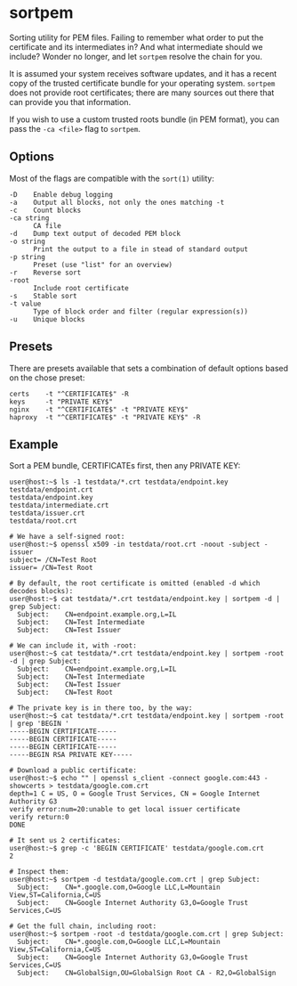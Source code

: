 # sortpem

Sorting utility for PEM files. Failing to remember what order to put the
certificate and its intermediates in? And what intermediate should we include?
Wonder no longer, and let `sortpem` resolve the chain for you.

It is assumed your system receives software updates, and it has a recent copy
of the trusted certificate bundle for your operating system. `sortpem` does
not provide root certificates; there are many sources out there that can
provide you that information. 

If you wish to use a custom trusted roots bundle (in PEM format), you can pass
the `-ca <file>` flag to `sortpem`.

## Options

Most of the flags are compatible with the `sort(1)` utility:

```
-D    Enable debug logging
-a    Output all blocks, not only the ones matching -t
-c    Count blocks
-ca string
      CA file
-d    Dump text output of decoded PEM block
-o string
      Print the output to a file in stead of standard output
-p string
      Preset (use "list" for an overview)
-r    Reverse sort
-root
      Include root certificate
-s    Stable sort
-t value
      Type of block order and filter (regular expression(s))
-u    Unique blocks
```

## Presets

There are presets available that sets a combination of default options based
on the chose preset:

```
certs    -t "^CERTIFICATE$" -R
keys     -t "PRIVATE KEY$"
nginx    -t "^CERTIFICATE$" -t "PRIVATE KEY$"
haproxy  -t "^CERTIFICATE$" -t "PRIVATE KEY$" -R
```

## Example

Sort a PEM bundle, CERTIFICATEs first, then any PRIVATE KEY:

```console
user@host:~$ ls -1 testdata/*.crt testdata/endpoint.key
testdata/endpoint.crt
testdata/endpoint.key 
testdata/intermediate.crt 
testdata/issuer.crt 
testdata/root.crt

# We have a self-signed root:
user@host:~$ openssl x509 -in testdata/root.crt -noout -subject -issuer
subject= /CN=Test Root
issuer= /CN=Test Root

# By default, the root certificate is omitted (enabled -d which decodes blocks):
user@host:~$ cat testdata/*.crt testdata/endpoint.key | sortpem -d | grep Subject:
  Subject:    CN=endpoint.example.org,L=IL
  Subject:    CN=Test Intermediate
  Subject:    CN=Test Issuer

# We can include it, with -root:
user@host:~$ cat testdata/*.crt testdata/endpoint.key | sortpem -root -d | grep Subject:
  Subject:    CN=endpoint.example.org,L=IL
  Subject:    CN=Test Intermediate
  Subject:    CN=Test Issuer
  Subject:    CN=Test Root

# The private key is in there too, by the way:
user@host:~$ cat testdata/*.crt testdata/endpoint.key | sortpem -root | grep 'BEGIN '
-----BEGIN CERTIFICATE-----
-----BEGIN CERTIFICATE-----
-----BEGIN CERTIFICATE-----
-----BEGIN RSA PRIVATE KEY-----

# Download a public certificate:
user@host:~$ echo "" | openssl s_client -connect google.com:443 -showcerts > testdata/google.com.crt
depth=1 C = US, O = Google Trust Services, CN = Google Internet Authority G3
verify error:num=20:unable to get local issuer certificate
verify return:0
DONE

# It sent us 2 certificates:
user@host:~$ grep -c 'BEGIN CERTIFICATE' testdata/google.com.crt
2

# Inspect them:
user@host:~$ sortpem -d testdata/google.com.crt | grep Subject:
  Subject:    CN=*.google.com,O=Google LLC,L=Mountain View,ST=California,C=US
  Subject:    CN=Google Internet Authority G3,O=Google Trust Services,C=US

# Get the full chain, including root:
user@host:~$ sortpem -root -d testdata/google.com.crt | grep Subject:
  Subject:    CN=*.google.com,O=Google LLC,L=Mountain View,ST=California,C=US
  Subject:    CN=Google Internet Authority G3,O=Google Trust Services,C=US
  Subject:    CN=GlobalSign,OU=GlobalSign Root CA - R2,O=GlobalSign